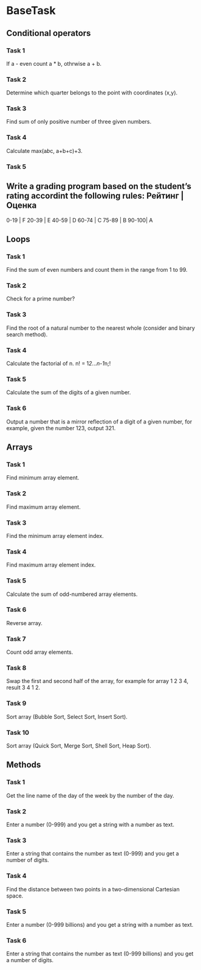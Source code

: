 # BaseTask

## Conditional operators

### Task 1
If a - even count a * b, othrwise a + b.

### Task 2
Determine which quarter belongs to the point with coordinates (x,y).

### Task 3
Find sum of only positive number of three given numbers.

### Task 4
Calculate max(a*b*c, a+b+c)+3.

### Task 5
Write a grading program based on the student’s rating accordint the following rules:
Рейтинг | Оценка
----------------
  0-19  |   F
  20-39 |   E
  40-59 |   D
  60-74 |   C
  75-89 |   B
  90-100|   A
  
  
  ## Loops
  
  ### Task 1
  Find the sum of even numbers and count them in the range from 1 to 99.
  
  ### Task 2
  Check for a prime number?
  
  ### Task 3
  Find the root of a natural number to the nearest whole (consider and binary search method).
  
  ### Task 4
  Calculate the factorial of n. n! = 1*2*...*n-1*n;!
  
  ### Task 5
  Calculate the sum of the digits of a given number.
  
  ### Task 6
  Output a number that is a mirror reflection of a digit of a given number, for example, given the number 123, output 321.
  
  
  ## Arrays
  
  ### Task 1
  Find minimum array element.
  
  ### Task 2
  Find maximum array element.
  
  ### Task 3
  Find the minimum array element index.
  
  ### Task 4
  Find maximum array element index.
  
  ### Task 5
  Calculate the sum of odd-numbered array elements.
  
  ### Task 6
  Reverse array.
  
  ### Task 7
  Count odd array elements.
  
  ### Task 8
  Swap the first and second half of the array, for example for array 1 2 3 4, result 3 4 1 2.
  
  ### Task 9
  Sort array (Bubble Sort, Select Sort, Insert Sort).
  
  ### Task 10
  Sort array (Quick Sort, Merge Sort, Shell Sort, Heap Sort).
  
  
  ## Methods
  
  ### Task 1
  Get the line name of the day of the week by the number of the day.
  
  ### Task 2
  Enter a number (0-999) and you get a string with a number as text.
  
  ### Task 3
  Enter a string that contains the number as text (0-999) and you get a number of digits.
  
  ### Task 4
  Find the distance between two points in a two-dimensional Cartesian space.
  
  ### Task 5
  Enter a number (0-999 billions) and you get a string with a number as text.
  
  ### Task 6
  Enter a string that contains the number as text (0-999 billions) and you get a number of digits.
